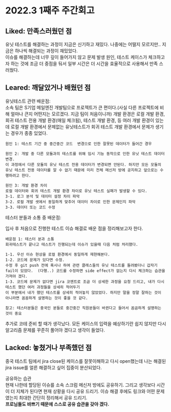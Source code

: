 # 2022.3 1째주 주간회고

## Liked: 만족스러웠던 점

유닛 테스트를 해결하는 과정이 지금은 신기하고 재밌다. 나중에는 어떨지 모르지만.. 지금은 하나씩 해결되는 과정이 재밌었다.  
이슈를 해결하는데 너무 깊이 들어가지 않고 문제 발생 원인, 테스트 케이스가 체크하고자 하는 것에 조금 더 중점을 둬서 일부 시간은 더 시간을 효율적으로 사용해서 만족 스러웠다.  

## Leared: 깨달았거나 배웠던 점

유닛테스트 관련 배운점:  
소속 팀은 S기업 메일엔진 개발팀으로 프로젝트가 큰 편이다.(사실 다른 프로젝트에 비해 얼마나 큰지 어떤지는 모르겠다. 지금 팀이 처음이니까) 개발 환경은 로컬 개발 환경, 회귀 테스트 전용 개발 환경(매일 체크됨), 테스트 개발 환경, 등 여러 개발 환경이 있는데 로컬 개발 환경에서 문제없는 유닛테스트가 회귀 테스트 개발 환경에서 문제가 생기는 경우가 종종 있었다.  

    원인 1: 테스트 기간 중 중간중간 코드  변경으로 인한 잘못된 데이터가 들어간 경우  

    원인 2: 개발 중 다른 모듈과의 테스트를 위해 임시 기능 동작으로 인한 유닛 테스트 데이터 변경.  
    이 과정에서 다른 모듈의 유닛 테스트 전용 데이터가 변경되면 안된다. 하지만 모든 모듈의 유닛 테스트 전용 데이터를 알 수 없기 때문에 미리 전체 메신저 방에 공지하고 앞으로는 수행하려고 한다.  

    원인 3: 개발 환경 차이  
    로컬 데이터와 회귀 테스트 개발 환경 차이로 유닛 테스트 실패가 발생할 수 있다. 
    3-1. 로그 분석 및 데이터 설정 차이 파악  
    3-2. 로컬 개발 셋에서 동일하게 맞추어 데이터 차이로 인한 문제인지 파악  
    3-3. 데이터 또는 코드 수정

테스터 분들과 소통 중 배운점:  

입사 후 처음으로 진행한 테스트 이슈 해결로 배운 점을 정리해보고자 한다.

    배운점 1: 테스터 분과 소통  
    회귀테스트가 끝나고 테스트가 진행되는데 이슈가 있을때 다음 처럼 처리했다.  

    1-1. 우선 이슈 현상을 로컬 환경에서 동일하게 재현해본다. 
    1-2. 코드에 문제가 있다면 수정.
    수정 후 git push 전에 혹시나 하여 관련 클래스들의 유닛 테스트를 돌려봤더니 갑자기 fail이 있었다.  (다행..) 코드를 수정하면 side effect가 없는지 다시 체크하는 습관을 가져야 겠다. 
    1-3. 코드에 문제가 없다면 jira 코멘트로 조금 더 상세한 과정을 요청 드리고, 내가 다시 테스트 했던 여러 과정들을 상세히 적어두기  
    이 부분에서 내가 했던 테스트를 상세히 적어놓지 않았었다. 하지만 말을 정말 잘하는 것이 아니라면 꼼꼼하게 설명하는 것이 좋을 것 같다. 

    참고: 테스터분들은 중국인 분들로 중간중간 직원분들이 바뀐다고 들어서 꼼곰하게 설명하는 것이 중요 

 추가로 코테 준비 할 때가 생각났다. 모든 케이스의 입력을 예상하기란 쉽지 않지만 다시 알고리즘 문제를 꾸준히 풀어야 겠다고 생각이 들었다.  

## Lacked: 놓쳤거나 부족했던 점

중국 테스트 팀에서 jira close된 케이스를 잘못이해하고 다시 open했는데 나는 해결된 jira issue를 얼른 해결하고 싶어 집중이 분산되었다.  

공유하는 습관  
현재 나한테 할당된 이슈를 소속 스크럼 메신저 방에도 공유하기. 그리고 생각보다 시간이 더 지체가 된다면 현재 상황을 다시 공유 드리기.  이슈 해결 후에도 링크와 어떤 문제였는지 최대한 간단히 정리해서 공유 드리기.  
**프로님들도 바쁘기 때문에 스스로 공유 습관을 갖야 겠다.**
